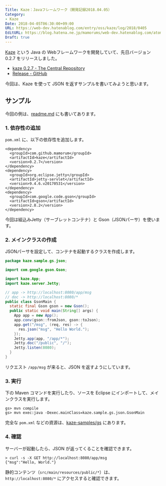 ```yaml
---
Title: Kaze：Javaフレームワーク（開発記録2018.04.05）
Category:
- Kaze
Date: 2018-04-05T06:30:00+09:00
URL: https://web-dev.hatenablog.com/entry/oss/kaze/log/2018/0405
EditURL: https://blog.hatena.ne.jp/mamorums/web-dev.hatenablog.com/atom/entry/17391345971630701505
Draft: true
---
```


[Kaze](https://github.com/mamorum/kaze) という Java の Webフレームワークを開発していて、先日バージョン 0.2.7 をリリースしました。

- [kaze 0.2.7 - The Central Repository](https://search.maven.org/#artifactdetails%7Ccom.github.mamorum%7Ckaze%7C0.2.7%7Cjar)
- [Release - GitHub](https://github.com/mamorum/kaze/releases/tag/v0.2.7)

今回は、Kaze を使って JSON を返すサンプルを書いてみようと思います。


## サンプル
今回の例は、[readme.md](https://github.com/mamorum/kaze) にも書いてあります。

### 1. 依存性の追加
`pom.xml` に、以下の依存性を追加します。

```
<dependency>
  <groupId>com.github.mamorum</groupId>
  <artifactId>kaze</artifactId>
  <version>0.2.7</version>
</dependency>
<dependency>
  <groupId>org.eclipse.jetty</groupId>
  <artifactId>jetty-servlet</artifactId>
  <version>9.4.6.v20170531</version>
</dependency>
<dependency>
  <groupId>com.google.code.gson</groupId>
  <artifactId>gson</artifactId>
  <version>2.8.2</version>
</dependency>
```

今回は組込みJetty（サーブレットコンテナ）と Gson（JSONパーサ）を使います。


### 2. メインクラスの作成
JSONパーサを設定して、コンテナを起動するクラスを作成します。

```java
package kaze.sample.gs.json;

import com.google.gson.Gson;

import kaze.App;
import kaze.server.Jetty;

// app -> http://localhost:8080/app/msg
// doc -> http://localhost:8080/*
public class GsonMain {
  static final Gson gson = new Gson();
  public static void main(String[] args) {
    App app = new App();
    app.conv(gson::fromJson, gson::toJson);
    app.get("/msg", (req, res) -> {
      res.json("msg", "Hello World.");
    });
    Jetty.app(app, "/app/*");
    Jetty.doc("/public", "/");
    Jetty.listen(8080);
  }
}
```

リクエスト `/app/msg` が来ると、JSON を返すようにしています。


### 3. 実行
下の Maven コマンドを実行したり、ソースを Eclipse にインポートして、メインクラスを実行します。

```
gs> mvn compile
gs> mvn exec:java -Dexec.mainClass=kaze.sample.gs.json.GsonMain
```

完全な `pom.xml` などの資源は、[kaze-samples/gs](https://github.com/mamorum/kaze-samples/tree/master/gs) にあります。


### 4. 確認
サーバーが起動したら、JSON が返ってくることを確認できます。

```
> curl -s -X GET http://localhost:8080/app/msg
{"msg":"Hello, World."}
```

静的コンテンツ（`src/main/resources/public/*`）は、`http://localhost:8080/*` にアクセスすると確認できます。

